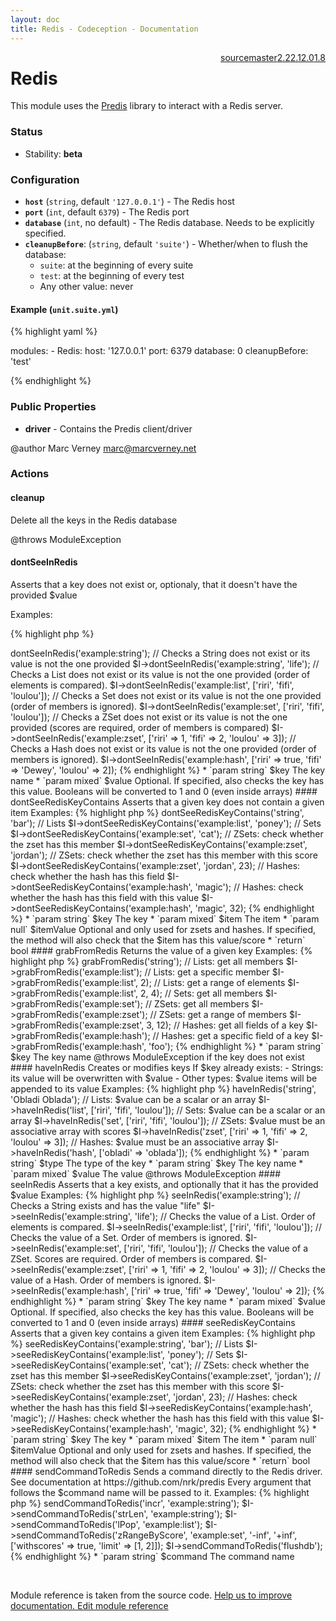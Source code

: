 ```yaml
---
layout: doc
title: Redis - Codeception - Documentation
---
```




<div class="btn-group" role="group" style="float: right" aria-label="..."><a class="btn btn-default" href="https://github.com/Codeception/Codeception/blob/2.3/src/Codeception/Module/Redis.php">source</a><a class="btn btn-default" href="https://github.com/Codeception/Codeception/blob/master/docs/modules/Redis.md">master</a><a class="btn btn-default" href="https://github.com/Codeception/Codeception/blob/2.2/docs/modules/Redis.md">2.2</a><a class="btn btn-default" href="https://github.com/Codeception/Codeception/blob/2.1/docs/modules/Redis.md">2.1</a><a class="btn btn-default" href="https://github.com/Codeception/Codeception/blob/2.0/docs/modules/Redis.md">2.0</a><a class="btn btn-default" href="https://github.com/Codeception/Codeception/blob/1.8/docs/modules/Redis.md">1.8</a></div>

# Redis


This module uses the [Predis](https://github.com/nrk/predis) library
to interact with a Redis server.

### Status

* Stability: **beta**

### Configuration

* **`host`** (`string`, default `'127.0.0.1'`) - The Redis host
* **`port`** (`int`, default `6379`) - The Redis port
* **`database`** (`int`, no default) - The Redis database. Needs to be explicitly specified.
* **`cleanupBefore`**: (`string`, default `'suite'`) - Whether/when to flush the database:
    * `suite`: at the beginning of every suite
    * `test`: at the beginning of every test
    * Any other value: never

#### Example (`unit.suite.yml`)

{% highlight yaml %}

   modules:
       - Redis:
           host: '127.0.0.1'
           port: 6379
           database: 0
           cleanupBefore: 'test'

{% endhighlight %}

### Public Properties

* **driver** - Contains the Predis client/driver

@author Marc Verney <marc@marcverney.net>


### Actions

#### cleanup
 
Delete all the keys in the Redis database

@throws ModuleException


#### dontSeeInRedis
 
Asserts that a key does not exist or, optionaly, that it doesn't have the
provided $value

Examples:

{% highlight php %}

<?php
// With only one argument, only checks the key does not exist
$I->dontSeeInRedis('example:string');

// Checks a String does not exist or its value is not the one provided
$I->dontSeeInRedis('example:string', 'life');

// Checks a List does not exist or its value is not the one provided (order of elements is compared).
$I->dontSeeInRedis('example:list', ['riri', 'fifi', 'loulou']);

// Checks a Set does not exist or its value is not the one provided (order of members is ignored).
$I->dontSeeInRedis('example:set', ['riri', 'fifi', 'loulou']);

// Checks a ZSet does not exist or its value is not the one provided (scores are required, order of members is compared)
$I->dontSeeInRedis('example:zset', ['riri' => 1, 'fifi' => 2, 'loulou' => 3]);

// Checks a Hash does not exist or its value is not the one provided (order of members is ignored).
$I->dontSeeInRedis('example:hash', ['riri' => true, 'fifi' => 'Dewey', 'loulou' => 2]);

{% endhighlight %}

 * `param string` $key   The key name
 * `param mixed`  $value Optional. If specified, also checks the key has this
value. Booleans will be converted to 1 and 0 (even inside arrays)


#### dontSeeRedisKeyContains
 
Asserts that a given key does not contain a given item

Examples:

{% highlight php %}

<?php
// Strings: performs a substring search
$I->dontSeeRedisKeyContains('string', 'bar');

// Lists
$I->dontSeeRedisKeyContains('example:list', 'poney');

// Sets
$I->dontSeeRedisKeyContains('example:set', 'cat');

// ZSets: check whether the zset has this member
$I->dontSeeRedisKeyContains('example:zset', 'jordan');

// ZSets: check whether the zset has this member with this score
$I->dontSeeRedisKeyContains('example:zset', 'jordan', 23);

// Hashes: check whether the hash has this field
$I->dontSeeRedisKeyContains('example:hash', 'magic');

// Hashes: check whether the hash has this field with this value
$I->dontSeeRedisKeyContains('example:hash', 'magic', 32);

{% endhighlight %}

 * `param string` $key       The key
 * `param mixed`  $item      The item
 * `param null`   $itemValue Optional and only used for zsets and hashes. If
specified, the method will also check that the $item has this value/score

 * `return` bool


#### grabFromRedis
 
Returns the value of a given key

Examples:

{% highlight php %}

<?php
// Strings
$I->grabFromRedis('string');

// Lists: get all members
$I->grabFromRedis('example:list');

// Lists: get a specific member
$I->grabFromRedis('example:list', 2);

// Lists: get a range of elements
$I->grabFromRedis('example:list', 2, 4);

// Sets: get all members
$I->grabFromRedis('example:set');

// ZSets: get all members
$I->grabFromRedis('example:zset');

// ZSets: get a range of members
$I->grabFromRedis('example:zset', 3, 12);

// Hashes: get all fields of a key
$I->grabFromRedis('example:hash');

// Hashes: get a specific field of a key
$I->grabFromRedis('example:hash', 'foo');

{% endhighlight %}

 * `param string` $key The key name


@throws ModuleException if the key does not exist


#### haveInRedis
 
Creates or modifies keys

If $key already exists:

- Strings: its value will be overwritten with $value
- Other types: $value items will be appended to its value

Examples:

{% highlight php %}

<?php
// Strings: $value must be a scalar
$I->haveInRedis('string', 'Obladi Oblada');

// Lists: $value can be a scalar or an array
$I->haveInRedis('list', ['riri', 'fifi', 'loulou']);

// Sets: $value can be a scalar or an array
$I->haveInRedis('set', ['riri', 'fifi', 'loulou']);

// ZSets: $value must be an associative array with scores
$I->haveInRedis('zset', ['riri' => 1, 'fifi' => 2, 'loulou' => 3]);

// Hashes: $value must be an associative array
$I->haveInRedis('hash', ['obladi' => 'oblada']);

{% endhighlight %}

 * `param string` $type  The type of the key
 * `param string` $key   The key name
 * `param mixed`  $value The value

@throws ModuleException


#### seeInRedis
 
Asserts that a key exists, and optionally that it has the provided $value

Examples:

{% highlight php %}

<?php
// With only one argument, only checks the key exists
$I->seeInRedis('example:string');

// Checks a String exists and has the value "life"
$I->seeInRedis('example:string', 'life');

// Checks the value of a List. Order of elements is compared.
$I->seeInRedis('example:list', ['riri', 'fifi', 'loulou']);

// Checks the value of a Set. Order of members is ignored.
$I->seeInRedis('example:set', ['riri', 'fifi', 'loulou']);

// Checks the value of a ZSet. Scores are required. Order of members is compared.
$I->seeInRedis('example:zset', ['riri' => 1, 'fifi' => 2, 'loulou' => 3]);

// Checks the value of a Hash. Order of members is ignored.
$I->seeInRedis('example:hash', ['riri' => true, 'fifi' => 'Dewey', 'loulou' => 2]);

{% endhighlight %}

 * `param string` $key   The key name
 * `param mixed`  $value Optional. If specified, also checks the key has this
value. Booleans will be converted to 1 and 0 (even inside arrays)


#### seeRedisKeyContains
 
Asserts that a given key contains a given item

Examples:

{% highlight php %}

<?php
// Strings: performs a substring search
$I->seeRedisKeyContains('example:string', 'bar');

// Lists
$I->seeRedisKeyContains('example:list', 'poney');

// Sets
$I->seeRedisKeyContains('example:set', 'cat');

// ZSets: check whether the zset has this member
$I->seeRedisKeyContains('example:zset', 'jordan');

// ZSets: check whether the zset has this member with this score
$I->seeRedisKeyContains('example:zset', 'jordan', 23);

// Hashes: check whether the hash has this field
$I->seeRedisKeyContains('example:hash', 'magic');

// Hashes: check whether the hash has this field with this value
$I->seeRedisKeyContains('example:hash', 'magic', 32);

{% endhighlight %}

 * `param string` $key       The key
 * `param mixed`  $item      The item
 * `param null`   $itemValue Optional and only used for zsets and hashes. If
specified, the method will also check that the $item has this value/score

 * `return` bool


#### sendCommandToRedis
 
Sends a command directly to the Redis driver. See documentation at
https://github.com/nrk/predis
Every argument that follows the $command name will be passed to it.

Examples:

{% highlight php %}

<?php
$I->sendCommandToRedis('incr', 'example:string');
$I->sendCommandToRedis('strLen', 'example:string');
$I->sendCommandToRedis('lPop', 'example:list');
$I->sendCommandToRedis('zRangeByScore', 'example:set', '-inf', '+inf', ['withscores' => true, 'limit' => [1, 2]]);
$I->sendCommandToRedis('flushdb');

{% endhighlight %}

 * `param string` $command The command name


<p>&nbsp;</p><div class="alert alert-warning">Module reference is taken from the source code. <a href="https://github.com/Codeception/Codeception/tree/2.2/src/Codeception/Module/Redis.php">Help us to improve documentation. Edit module reference</a></div>
